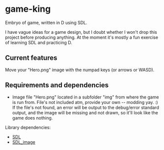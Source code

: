 # game-king
Embryo of game, written in D using SDL.

I have vague ideas for a game design, but I doubt whether I won't drop this project before producing anything.
At the moment it's mostly a fun exercise of learning SDL and practicing D.

## Current features
Move your "Hero.png" image with the numpad keys (or arrows or WASD).

## Requirements and dependencies
- Image file "Hero.png"
located in a subfolder "img" from where the game is run from.
File's not included atm, provide your own -- modding yay. :)
If the file's not found, an error will be output to the debug/error standard output,
and the image will be missing and not drawn, so it'll look like the game does nothing.

Library dependencies:
- [SDL](https://www.libsdl.org/download-2.0.php)
- [SDL_image](https://www.libsdl.org/projects/SDL_image/)
